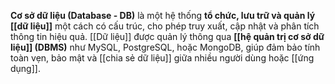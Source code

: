 **Cơ sở dữ liệu (Database - DB)** là một hệ thống **tổ chức, lưu trữ và quản lý [[dữ liệu]]** một cách có cấu trúc, cho phép truy xuất, cập nhật và phân tích thông tin hiệu quả. [[Dữ liệu]] được quản lý thông qua **[[hệ quản trị cơ sở dữ liệu]] (DBMS)** như MySQL, PostgreSQL, hoặc MongoDB, giúp đảm bảo tính toàn vẹn, bảo mật và [[chia sẻ dữ liệu]] giữa nhiều người dùng hoặc [[ứng dụng]].